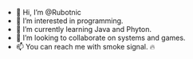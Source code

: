 - 👋 Hi, I’m @Rubotnic
- 👀 I’m interested in programming.
- 🌱 I’m currently learning Java and Phyton.
- 💞️ I’m looking to collaborate on systems and games.
- 📫 You can reach me with smoke signal. 🔥

<!---
Rubotnic/Rubotnic is a ✨ special ✨ repository because its `README.md` (this file) appears on your GitHub profile.
You can click the Preview link to take a look at your changes.
--->

